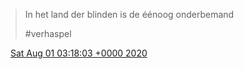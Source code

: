 > In het land der blinden is de éénoog onderbemand  
>   
> \#verhaspel

<img src="../../media/tweet.ico" width="12" /> [Sat Aug 01 03:18:03 +0000 2020](https://twitter.com/DromerDenker/status/1289399969586319361)